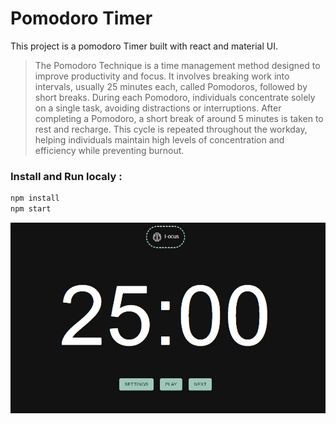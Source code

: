 # Pomodoro Timer

This project is a pomodoro Timer built with react and material UI.

>The Pomodoro Technique is a time management method designed to improve productivity and focus. It involves breaking work into intervals, usually 25 minutes each, called Pomodoros, followed by short breaks. During each Pomodoro, individuals concentrate solely on a single task, avoiding distractions or interruptions. After completing a Pomodoro, a short break of around 5 minutes is taken to rest and recharge. This cycle is repeated throughout the workday, helping individuals maintain high levels of concentration and efficiency while preventing burnout.

### Install and Run localy :

```bash
npm install
npm start
```

![example](images\pomodoro-image.jpg)